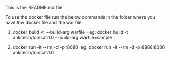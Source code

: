 This is the README.md file

To use the docker file run the below commands in the folder where you have thw docker file and the war file.

1.	docker build -t <image tag name> --build-arg warfile=<war file name> <directory where Dockerfile is present>
	eg: docker build -t ankitech/tomcat:1.0 --build-arg warfile=sample .

2.	docker run -it --rm -d -p <host port name>:8080 <image tag name>
	eg: docker run -it --rm -d -p 8888:8080 ankitech/tomcat:1.0
